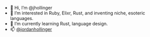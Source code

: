 - 👋 Hi, I’m @jhollinger
- 👀 I’m interested in Ruby, Elixr, Rust, and inventing niche, esoteric languages.
- 🌱 I’m currently learning Rust, language design.
- 📫 [@jordanhollinger](https://twitter.com/jordanhollinger)

<!---
jhollinger/jhollinger is a ✨ special ✨ repository because its `README.md` (this file) appears on your GitHub profile.
You can click the Preview link to take a look at your changes.
--->

